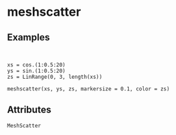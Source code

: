 # meshscatter


## Examples

```@figure backend=GLMakie


xs = cos.(1:0.5:20)
ys = sin.(1:0.5:20)
zs = LinRange(0, 3, length(xs))

meshscatter(xs, ys, zs, markersize = 0.1, color = zs)
```

## Attributes

```@attrdocs
MeshScatter
```